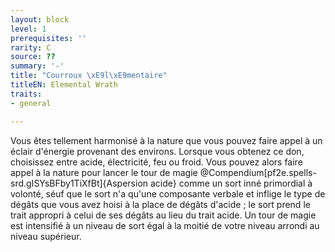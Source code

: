 ```yaml
---
layout: block
level: 1
prerequisites: ''
rarity: C
source: ??
summary: '-'
title: "Courroux \xE9l\xE9mentaire"
titleEN: Elemental Wrath
traits:
- general

---
```


<p>Vous êtes tellement harmonisé à la nature que vous pouvez faire appel à un éclair d'énergie provenant des environs. Lorsque vous obtenez ce don, choisissez entre acide, électricité, feu ou froid. Vous pouvez alors faire appel à la nature pour lancer le tour de magie @Compendium[pf2e.spells-srd.gISYsBFby1TiXfBt]{Aspersion acide} comme un sort inné primordial à volonté, séuf que le sort n'a qu'une composante verbale et inflige le type de dégâts que vous avez hoisi à la place de dégâts d'acide ; le sort prend le trait appropri à celui de ses dégâts au lieu du trait acide. Un tour de magie est intensifié à un niveau de sort égal à la moitié de votre niveau arrondi au niveau supérieur.&nbsp;</p>